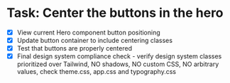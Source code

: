 # Task: Center the buttons in the hero

- [x] View current Hero component button positioning
- [x] Update button container to include centering classes
- [x] Test that buttons are properly centered
- [x] Final design system compliance check - verify design system classes prioritized over Tailwind, NO shadows, NO custom CSS, NO arbitrary values, check theme.css, app.css and typography.css